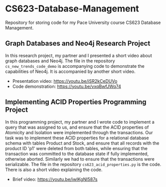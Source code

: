 # CS623-Database-Management

Repository for storing code for my Pace University course CS623 Database Management.

## Graph Databases and Neo4j Research Project

In this research project, my partner and I presented a short video about graph databases and Neo4j. The file in the repository `cs_new_trends_code_demo` is accompanying code to demonstrate the capabilities of Neo4j. It is accompanied by another short video.
- Presentation video: https://youtu.be/iSR2kCeDUVo
- Code demonstration: https://youtu.be/vxqBwfJWq74

## Implementing ACID Properties Programming Project

In this programming project, my partner and I wrote code to implement a query that was assigned to us, and ensure that the ACID properties of Atomicity and Isolation were implemented through the transactions. Our task was to implement these ACID properties for a relational database schema with tables Product and Stock, and ensure that all records with the product ID 'p1' were deleted from both tables, while ensuring that the transaction was committed to the database state if fully implemented, otherwise aborted. Similarly we had to ensure that the transactions were serializable. The file in the repository `cs623_acid_properties.py` is the code. There is also a short video explaining the code.
- Brief video: https://youtu.be/iwIKgNI587s
